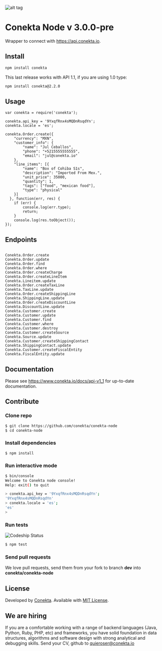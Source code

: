![alt tag](https://raw.github.com/conekta/conekta-node/master/readme_files/cover.png)

Conekta Node v 3.0.0-pre
======================

Wrapper to connect with https://api.conekta.io.

## Install

```sh
npm install conekta
```

This last release works with API 1.1, if you are using 1.0 type:


```sh
npm install conekta@2.2.0
```

## Usage

```node
var conekta = require('conekta');

conekta.api_key = '9YxqfRnx4sMQDnRsqdYn';
conekta.locale = 'es';

conekta.Order.create({
    "currency": "MXN",
    "customer_info": {
        "name": "Jul Ceballos",
        "phone": "+5215555555555",
        "email": "jul@conekta.io"
    },
    "line_items": [{
        "name": "Box of Cohiba S1s",
        "description": "Imported From Mex.",
        "unit_price": 35000,
        "quantity": 1,
        "tags": ["food", "mexican food"],
        "type": "physical"
    }]
  }, function(err, res) {
    if (err) {
        console.log(err.type);
        return;
    }
    console.log(res.toObject());
});
```

## Endpoints

```node

Conekta.Order.create
Conekta.Order.update
Conekta.Order.find
Conekta.Order.where
Conekta.Order.createCharge
Conekta.Order.createLineItem
Conekta.Lineitem.update
Conekta.Order.createTaxLine
Conekta.TaxLine.update
Conekta.Order.createShippingLine
Conekta.ShippingLine.update
Conekta.Order.createDiscountLine
Conekta.DiscountLine.update
Conekta.Customer.create
Conekta.Customer.update
Conekta.Customer.find
Conekta.Customer.where
Conekta.Customer.destroy
Conekta.Customer.createSource
Conekta.Source.update
Conekta.Customer.createShippingContact
Conekta.ShippingContact.update
Conekta.Customer.createFiscalEntity
Conekta.FiscalEntity.update

```

## Documentation

Please see https://www.conekta.io/docs/api-v1_1 for up-to-date documentation.

## Contribute

### Clone repo

```sh
$ git clone https://github.com/conekta/conekta-node
$ cd conekta-node
```

### Install dependencies

```sh
$ npm install
```

### Run interactive mode

```sh
$ bin/console
Welcome to Conekta node console!
Help: exit() to quit

> conekta.api_key = '9YxqfRnx4sMQDnRsqdYn';
'9YxqfRnx4sMQDnRsqdYn'
> conekta.locale = 'es';
'es'
> 
```

### Run tests

![Codeship Status](https://www.codeship.io/projects/51103310-1e4d-0131-0d84-5e49904adcd5/status)

```sh
$ npm test
```

### Send pull requests

We love pull requests, send them from your fork to branch **dev** into **conekta/conekta-node**

License
-------
Developed by [Conekta](https://www.conekta.io). Available with [MIT License](LICENSE).

We are hiring
-------------

If you are a comfortable working with a range of backend languages (Java, Python, Ruby, PHP, etc) and frameworks, you have solid foundation in data structures, algorithms and software design with strong analytical and debugging skills. 
Send your CV, github to quieroser@conekta.io
